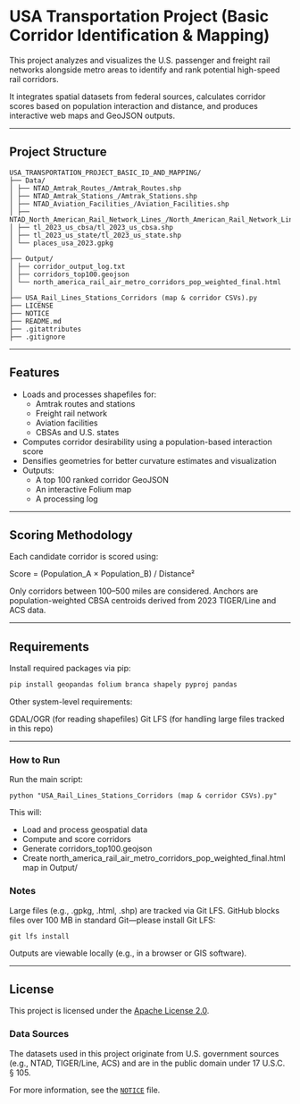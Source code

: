# USA Transportation Project (Basic Corridor Identification & Mapping)

This project analyzes and visualizes the U.S. passenger and freight rail networks alongside metro areas to identify and rank potential high-speed rail corridors.

It integrates spatial datasets from federal sources, calculates corridor scores based on population interaction and distance, and produces interactive web maps and GeoJSON outputs.

---

## Project Structure
```
USA_TRANSPORTATION_PROJECT_BASIC_ID_AND_MAPPING/
├── Data/
│ ├── NTAD_Amtrak_Routes_/Amtrak_Routes.shp
│ ├── NTAD_Amtrak_Stations_/Amtrak_Stations.shp
│ ├── NTAD_Aviation_Facilities_/Aviation_Facilities.shp
│ ├── NTAD_North_American_Rail_Network_Lines_/North_American_Rail_Network_Lines.shp
│ ├── tl_2023_us_cbsa/tl_2023_us_cbsa.shp
│ ├── tl_2023_us_state/tl_2023_us_state.shp
│ └── places_usa_2023.gpkg
│
├── Output/
│ ├── corridor_output_log.txt
│ ├── corridors_top100.geojson
│ └── north_america_rail_air_metro_corridors_pop_weighted_final.html
│
├── USA_Rail_Lines_Stations_Corridors (map & corridor CSVs).py
├── LICENSE
├── NOTICE
├── README.md
├── .gitattributes
├── .gitignore
```

---

## Features

- Loads and processes shapefiles for:
  - Amtrak routes and stations
  - Freight rail network
  - Aviation facilities
  - CBSAs and U.S. states
- Computes corridor desirability using a population-based interaction score
- Densifies geometries for better curvature estimates and visualization
- Outputs:
  - A top 100 ranked corridor GeoJSON
  - An interactive Folium map
  - A processing log

---

## Scoring Methodology

Each candidate corridor is scored using:

Score = (Population_A × Population_B) / Distance²

Only corridors between 100–500 miles are considered. Anchors are population-weighted CBSA centroids derived from 2023 TIGER/Line and ACS data.

---

## Requirements

Install required packages via pip:

```bash
pip install geopandas folium branca shapely pyproj pandas
```

Other system-level requirements:

GDAL/OGR (for reading shapefiles)
Git LFS (for handling large files tracked in this repo)

---

### How to Run

Run the main script:

```
python "USA_Rail_Lines_Stations_Corridors (map & corridor CSVs).py"

```

This will:

- Load and process geospatial data
- Compute and score corridors
- Generate corridors_top100.geojson
- Create north_america_rail_air_metro_corridors_pop_weighted_final.html map in Output/


### Notes

Large files (e.g., .gpkg, .html, .shp) are tracked via Git LFS.
GitHub blocks files over 100 MB in standard Git—please install Git LFS:

```
git lfs install

```

Outputs are viewable locally (e.g., in a browser or GIS software).


---

## License

This project is licensed under the [Apache License 2.0](LICENSE).

### Data Sources

The datasets used in this project originate from U.S. government sources (e.g., NTAD, TIGER/Line, ACS) and are in the public domain under 17 U.S.C. § 105.

For more information, see the [`NOTICE`](NOTICE) file.


